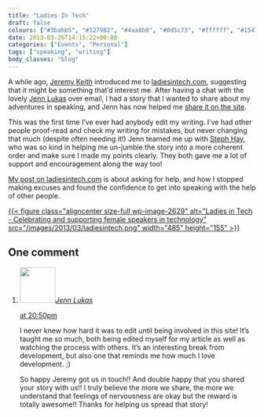 ```yaml
---
title: "Ladies In Tech"
draft: false
colours: ["#3babb5", "#127982", "#4aa8b0", "#0d5c73", "#ffffff", "#154756", "#63E1E9"]
date: 2013-03-26T14:15:22+00:00
categories: ["Events", "Personal"]
tags: ["speaking", "writing"]
body_classes: "blog"
---
```


A while ago, [Jeremy Keith](http://adactio.com) introduced me to [ladiesintech.com](http://ladiesintech.com/), suggesting that it might be something that’d interest me. After having a chat with the lovely [Jenn Lukas](https://twitter.com/jennlukas) over email, I had a story that I wanted to share about my adventures in speaking, and Jenn has now helped me [share it on the site](http://ladiesintech.com/asking-for-help/).

This was the first time I’ve ever had anybody edit my writing. I’ve had other people proof-read and check my writing for mistakes, but never changing that much (despite often needing it!) Jenn teamed me up with [Steph Hay](http://www.stephaniehay.com/), who was so kind in helping me un-jumble the story into a more coherent order and make sure I made my points clearly. They both gave me a lot of support and encouragement along the way too!

[My post on ladiesintech.com](http://ladiesintech.com/asking-for-help/) is about asking for help, and how I stopped making excuses and found the confidence to get into speaking with the help of other people.

[{{< figure class="aligncenter size-full wp-image-2629" alt="Ladies in Tech - Celebrating and supporting female speakers in technology" src="/images/2013/03/ladiesintech.png" width="485" height="155" >}}](http://ladiesintech.com/)

## One comment

<ol class="commentlist">
	<li class="comment even thread-even depth-1" id="li-comment-524">
			<div class="comment-author vcard">
			<img alt='' src='https://secure.gravatar.com/avatar/4c0f74cdf869bc2256b5fb32a2351f43?s=72&amp;d=mm&amp;r=g' srcset='https://secure.gravatar.com/avatar/4c0f74cdf869bc2256b5fb32a2351f43?s=144&amp;d=mm&amp;r=g 2x' class='avatar avatar-72 photo' height='72' width='72' /><cite class="fn"><a href='http://jennlukas.com' rel='external nofollow' class='url'>Jenn Lukas</a></cite>
				<aside class="comment-meta commentmetadata"><p><a href="#comment-524"><time datetime="2013-03-26T20:50:01+00:00" pubdate class="published">
		 at <span class="hours">20:50pm</span></time></a></p>
	</aside>
	</div>
	<div class="comment-entry">
		I never knew how hard it was to edit until being involved in this site! It’s taught me so much, both being edited myself for my article as well as watching the process with others. It’s an interesting break from development, but also one that reminds me how much I love development. ;)

So happy Jeremy got us in touch!! And double happy that you shared your story with us!! I truly believe the more we share, the more we understand that feelings of nervousness are okay but the reward is totally awesome!! Thanks for helping us spread that story!
	</div>
</li>
</ol>
